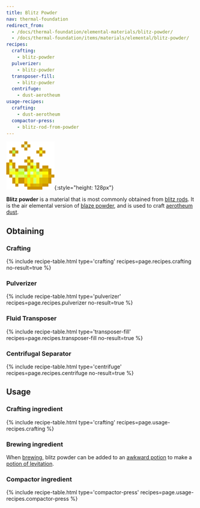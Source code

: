 ```yaml
---
title: Blitz Powder
nav: thermal-foundation
redirect_from:
  - /docs/thermal-foundation/elemental-materials/blitz-powder/
  - /docs/thermal-foundation/items/materials/elemental/blitz-powder/
recipes:
  crafting:
    - blitz-powder
  pulverizer:
    - blitz-powder
  transposer-fill:
    - blitz-powder
  centrifuge:
    - dust-aerotheum
usage-recipes:
  crafting:
    - dust-aerotheum
  compactor-press:
    - blitz-rod-from-powder
---
```


![Blitz powder](/assets/images/thermal-foundation/blitz-powder.gif){:style="height: 128px"}


**Blitz powder** is a material that is most commonly obtained from [blitz
rods](/docs/blitz-rod/). It is the air elemental version of [blaze
powder](https://minecraft.gamepedia.com/Blaze_Powder), and is used to craft
[aerotheum dust](/docs/aerotheum-dust/).


Obtaining
---------

### Crafting
{% include recipe-table.html type='crafting' recipes=page.recipes.crafting no-result=true %}

### Pulverizer
{% include recipe-table.html type='pulverizer' recipes=page.recipes.pulverizer no-result=true %}

### Fluid Transposer
{% include recipe-table.html type='transposer-fill' recipes=page.recipes.transposer-fill no-result=true %}

### Centrifugal Separator
{% include recipe-table.html type='centrifuge' recipes=page.recipes.centrifuge no-result=true %}


Usage
-----

### Crafting ingredient
{% include recipe-table.html type='crafting' recipes=page.usage-recipes.crafting %}

### Brewing ingredient
When [brewing](https://minecraft.gamepedia.com/Brewing), blitz powder can be
added to an [awkward
potion](https://minecraft.gamepedia.com/Potion#Base_potions) to make a [potion
of levitation](/docs/cofh-core-potions/).

### Compactor ingredient
{% include recipe-table.html type='compactor-press' recipes=page.usage-recipes.compactor-press %}
